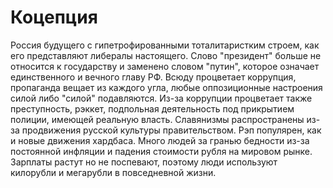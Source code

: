 # Коцепция

Россия будущего с гипетрофированными тоталитаристким строем,
как его представляют либералы настоящего. Слово "президент"
больше не относится к государству и заменено словом "путин",
которое означает единственного и вечного главу РФ.
Всюду процветает коррупция, пропаганда вещает из каждого угла,
любые оппозиционные настроения силой либо "силой" подавляются.
Из-за коррупции процветает также преступность, рэккет, подпольная
деятельность под прикрытием полиции, имеющей реальную власть.
Славянизмы распространены из-за продвижения русской культуры правительством.
Рэп популярен, как и новые движения хардбаса.
Много людей за гранью бедности из-за постоянной инфляции и падения
стоимости рубля на мировом рынке. Зарплаты растут но не поспевают,
поэтому люди используют килорубли и мегарубли в повседневной жизни.

